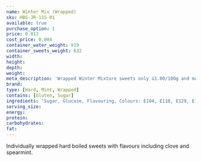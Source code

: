 ```yaml
---
name: Winter Mix (Wrapped)
sku: HBG-JR-115-01
available: true
purchase_option: 1
price: 0.012
cost_price: 0.004
container_water_weight: 919
container_sweets_weight: 632
width: 
height: 
depth: 
weight: 
meta_description: 'Wrapped Winter Mixture sweets only ú1.00/100g and more at Humbugs Confectionery Store. Specialists in satisfying your sweet tooth!'
brand: 
type: [Hard, Mint, Wrapped]
contains: [Gluten, Sugar]
ingredients: 'Sugar, Glucose, Flavouring, Colours: E104, E110, E129, E133, E150C, E153'
serving_size: 
energy: 
protein: 
carbohydrates: 
fat: 
---
```

Individually wrapped hard boiled sweets with flavours including clove and spearmint.